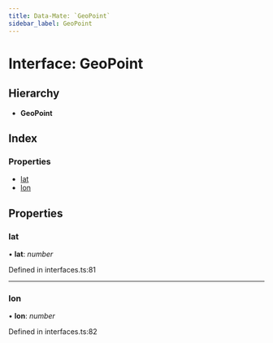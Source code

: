 ```yaml
---
title: Data-Mate: `GeoPoint`
sidebar_label: GeoPoint
---
```


# Interface: GeoPoint

## Hierarchy

* **GeoPoint**

## Index

### Properties

* [lat](geopoint.md#lat)
* [lon](geopoint.md#lon)

## Properties

###  lat

• **lat**: *number*

Defined in interfaces.ts:81

___

###  lon

• **lon**: *number*

Defined in interfaces.ts:82
